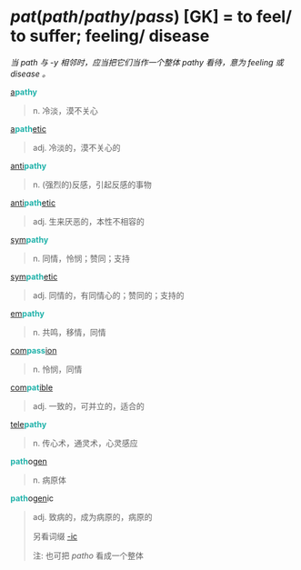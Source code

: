 # _pat_(_path_/_pathy_/_pass_) [GK] = to feel/ to suffer; feeling/ disease

*当 _path_ 与 -y 相邻时，应当把它们当作一个整体 _pathy_ 看待，意为 feeling 或 disease 。*

[a](a-.2.md)<b style="color: #20B2AA;">pathy</b>
> n. 冷淡，漠不关心

[a](a-.2.md)<b style="color: #20B2AA;">path</b>[etic](-ic.md)
> adj. 冷淡的，漠不关心的

[anti](anti-.md)<b style="color: #20B2AA;">pathy</b>
> n. (强烈的)反感，引起反感的事物

[anti](anti-.2.md)<b style="color: #20B2AA;">path</b>[etic](-ic.md)
> adj. 生来厌恶的，本性不相容的

[sym](sym-.md)<b style="color: #20B2AA;">pathy</b>
> n. 同情，怜悯；赞同；支持

[sym](sym-.md)<b style="color: #20B2AA;">path</b>[etic](-ic.md)
> adj. 同情的，有同情心的；赞同的；支持的

[em](en-.md)<b style="color: #20B2AA;">pathy</b>
> n. 共鸣，移情，同情

[com](com-.md)<b style="color: #20B2AA;">pass</b>[ion](-ion.md)
> n. 怜悯，同情

[com](com-.md)<b style="color: #20B2AA;">pat</b>[ible](-able.md)
> adj. 一致的，可并立的，适合的

[tele](tele-.md)<b style="color: #20B2AA;">pathy</b>
> n. 传心术，通灵术，心灵感应

<b style="color: #20B2AA;">path</b>o[gen](_gen_.md)
> n. 病原体

<b style="color: #20B2AA;">path</b>o[gen](_gen_.md)ic
> adj. 致病的，成为病原的，病原的
>
> 另看词缀 [-ic](-ic.md)
>
> 注: 也可把 _patho_ 看成一个整体